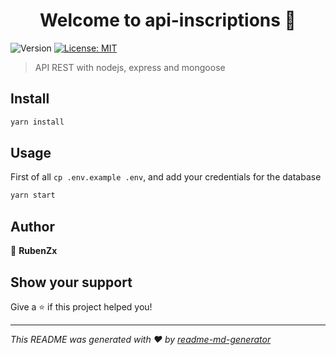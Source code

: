 <h1 align="center">Welcome to api-inscriptions 👋</h1>
<p>
  <img alt="Version" src="https://img.shields.io/badge/version-1.0.0-blue.svg?cacheSeconds=2592000" />
  <a href="#" target="_blank">
    <img alt="License: MIT" src="https://img.shields.io/badge/License-MIT-yellow.svg" />
  </a>
</p>

> API REST with nodejs, express and mongoose

## Install

```sh
yarn install
```

## Usage

First of all ```cp .env.example .env```, and add your credentials for the database
```sh
yarn start
```

## Author

👤 **RubenZx**


## Show your support

Give a ⭐️ if this project helped you!

***
_This README was generated with ❤️ by [readme-md-generator](https://github.com/kefranabg/readme-md-generator)_

